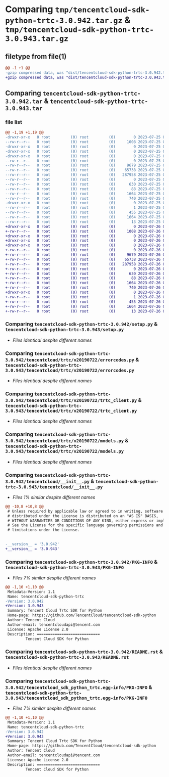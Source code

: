 # Comparing `tmp/tencentcloud-sdk-python-trtc-3.0.942.tar.gz` & `tmp/tencentcloud-sdk-python-trtc-3.0.943.tar.gz`

## filetype from file(1)

```diff
@@ -1 +1 @@
-gzip compressed data, was "dist/tencentcloud-sdk-python-trtc-3.0.942.tar", last modified: Tue Jul 25 04:28:57 2023, max compression
+gzip compressed data, was "dist/tencentcloud-sdk-python-trtc-3.0.943.tar", last modified: Wed Jul 26 00:47:22 2023, max compression
```

## Comparing `tencentcloud-sdk-python-trtc-3.0.942.tar` & `tencentcloud-sdk-python-trtc-3.0.943.tar`

### file list

```diff
@@ -1,19 +1,19 @@
-drwxr-xr-x   0 root         (0) root         (0)        0 2023-07-25 04:28:57.000000 tencentcloud-sdk-python-trtc-3.0.942/
--rw-r--r--   0 root         (0) root         (0)     1008 2023-07-25 04:28:57.000000 tencentcloud-sdk-python-trtc-3.0.942/setup.py
-drwxr-xr-x   0 root         (0) root         (0)        0 2023-07-25 04:28:57.000000 tencentcloud-sdk-python-trtc-3.0.942/tencentcloud/
-drwxr-xr-x   0 root         (0) root         (0)        0 2023-07-25 04:28:57.000000 tencentcloud-sdk-python-trtc-3.0.942/tencentcloud/trtc/
-drwxr-xr-x   0 root         (0) root         (0)        0 2023-07-25 04:28:57.000000 tencentcloud-sdk-python-trtc-3.0.942/tencentcloud/trtc/v20190722/
--rw-r--r--   0 root         (0) root         (0)        0 2023-07-25 04:28:57.000000 tencentcloud-sdk-python-trtc-3.0.942/tencentcloud/trtc/v20190722/__init__.py
--rw-r--r--   0 root         (0) root         (0)     9679 2023-07-25 04:28:57.000000 tencentcloud-sdk-python-trtc-3.0.942/tencentcloud/trtc/v20190722/errorcodes.py
--rw-r--r--   0 root         (0) root         (0)    65738 2023-07-25 04:28:57.000000 tencentcloud-sdk-python-trtc-3.0.942/tencentcloud/trtc/v20190722/trtc_client.py
--rw-r--r--   0 root         (0) root         (0)   287958 2023-07-25 04:28:57.000000 tencentcloud-sdk-python-trtc-3.0.942/tencentcloud/trtc/v20190722/models.py
--rw-r--r--   0 root         (0) root         (0)        0 2023-07-25 04:28:57.000000 tencentcloud-sdk-python-trtc-3.0.942/tencentcloud/trtc/__init__.py
--rw-r--r--   0 root         (0) root         (0)      630 2023-07-25 04:28:57.000000 tencentcloud-sdk-python-trtc-3.0.942/tencentcloud/__init__.py
--rw-r--r--   0 root         (0) root         (0)       88 2023-07-25 04:28:57.000000 tencentcloud-sdk-python-trtc-3.0.942/setup.cfg
--rw-r--r--   0 root         (0) root         (0)     1664 2023-07-25 04:28:57.000000 tencentcloud-sdk-python-trtc-3.0.942/PKG-INFO
--rw-r--r--   0 root         (0) root         (0)      740 2023-07-25 04:28:57.000000 tencentcloud-sdk-python-trtc-3.0.942/README.rst
-drwxr-xr-x   0 root         (0) root         (0)        0 2023-07-25 04:28:57.000000 tencentcloud-sdk-python-trtc-3.0.942/tencentcloud_sdk_python_trtc.egg-info/
--rw-r--r--   0 root         (0) root         (0)        1 2023-07-25 04:28:57.000000 tencentcloud-sdk-python-trtc-3.0.942/tencentcloud_sdk_python_trtc.egg-info/dependency_links.txt
--rw-r--r--   0 root         (0) root         (0)      455 2023-07-25 04:28:57.000000 tencentcloud-sdk-python-trtc-3.0.942/tencentcloud_sdk_python_trtc.egg-info/SOURCES.txt
--rw-r--r--   0 root         (0) root         (0)     1664 2023-07-25 04:28:57.000000 tencentcloud-sdk-python-trtc-3.0.942/tencentcloud_sdk_python_trtc.egg-info/PKG-INFO
--rw-r--r--   0 root         (0) root         (0)       13 2023-07-25 04:28:57.000000 tencentcloud-sdk-python-trtc-3.0.942/tencentcloud_sdk_python_trtc.egg-info/top_level.txt
+drwxr-xr-x   0 root         (0) root         (0)        0 2023-07-26 00:47:22.000000 tencentcloud-sdk-python-trtc-3.0.943/
+-rw-r--r--   0 root         (0) root         (0)     1008 2023-07-26 00:47:22.000000 tencentcloud-sdk-python-trtc-3.0.943/setup.py
+drwxr-xr-x   0 root         (0) root         (0)        0 2023-07-26 00:47:22.000000 tencentcloud-sdk-python-trtc-3.0.943/tencentcloud/
+drwxr-xr-x   0 root         (0) root         (0)        0 2023-07-26 00:47:22.000000 tencentcloud-sdk-python-trtc-3.0.943/tencentcloud/trtc/
+drwxr-xr-x   0 root         (0) root         (0)        0 2023-07-26 00:47:22.000000 tencentcloud-sdk-python-trtc-3.0.943/tencentcloud/trtc/v20190722/
+-rw-r--r--   0 root         (0) root         (0)        0 2023-07-26 00:47:22.000000 tencentcloud-sdk-python-trtc-3.0.943/tencentcloud/trtc/v20190722/__init__.py
+-rw-r--r--   0 root         (0) root         (0)     9679 2023-07-26 00:47:22.000000 tencentcloud-sdk-python-trtc-3.0.943/tencentcloud/trtc/v20190722/errorcodes.py
+-rw-r--r--   0 root         (0) root         (0)    65738 2023-07-26 00:47:22.000000 tencentcloud-sdk-python-trtc-3.0.943/tencentcloud/trtc/v20190722/trtc_client.py
+-rw-r--r--   0 root         (0) root         (0)   287958 2023-07-26 00:47:22.000000 tencentcloud-sdk-python-trtc-3.0.943/tencentcloud/trtc/v20190722/models.py
+-rw-r--r--   0 root         (0) root         (0)        0 2023-07-26 00:47:22.000000 tencentcloud-sdk-python-trtc-3.0.943/tencentcloud/trtc/__init__.py
+-rw-r--r--   0 root         (0) root         (0)      630 2023-07-26 00:47:22.000000 tencentcloud-sdk-python-trtc-3.0.943/tencentcloud/__init__.py
+-rw-r--r--   0 root         (0) root         (0)       88 2023-07-26 00:47:22.000000 tencentcloud-sdk-python-trtc-3.0.943/setup.cfg
+-rw-r--r--   0 root         (0) root         (0)     1664 2023-07-26 00:47:22.000000 tencentcloud-sdk-python-trtc-3.0.943/PKG-INFO
+-rw-r--r--   0 root         (0) root         (0)      740 2023-07-26 00:47:22.000000 tencentcloud-sdk-python-trtc-3.0.943/README.rst
+drwxr-xr-x   0 root         (0) root         (0)        0 2023-07-26 00:47:22.000000 tencentcloud-sdk-python-trtc-3.0.943/tencentcloud_sdk_python_trtc.egg-info/
+-rw-r--r--   0 root         (0) root         (0)        1 2023-07-26 00:47:22.000000 tencentcloud-sdk-python-trtc-3.0.943/tencentcloud_sdk_python_trtc.egg-info/dependency_links.txt
+-rw-r--r--   0 root         (0) root         (0)      455 2023-07-26 00:47:22.000000 tencentcloud-sdk-python-trtc-3.0.943/tencentcloud_sdk_python_trtc.egg-info/SOURCES.txt
+-rw-r--r--   0 root         (0) root         (0)     1664 2023-07-26 00:47:22.000000 tencentcloud-sdk-python-trtc-3.0.943/tencentcloud_sdk_python_trtc.egg-info/PKG-INFO
+-rw-r--r--   0 root         (0) root         (0)       13 2023-07-26 00:47:22.000000 tencentcloud-sdk-python-trtc-3.0.943/tencentcloud_sdk_python_trtc.egg-info/top_level.txt
```

### Comparing `tencentcloud-sdk-python-trtc-3.0.942/setup.py` & `tencentcloud-sdk-python-trtc-3.0.943/setup.py`

 * *Files identical despite different names*

### Comparing `tencentcloud-sdk-python-trtc-3.0.942/tencentcloud/trtc/v20190722/errorcodes.py` & `tencentcloud-sdk-python-trtc-3.0.943/tencentcloud/trtc/v20190722/errorcodes.py`

 * *Files identical despite different names*

### Comparing `tencentcloud-sdk-python-trtc-3.0.942/tencentcloud/trtc/v20190722/trtc_client.py` & `tencentcloud-sdk-python-trtc-3.0.943/tencentcloud/trtc/v20190722/trtc_client.py`

 * *Files identical despite different names*

### Comparing `tencentcloud-sdk-python-trtc-3.0.942/tencentcloud/trtc/v20190722/models.py` & `tencentcloud-sdk-python-trtc-3.0.943/tencentcloud/trtc/v20190722/models.py`

 * *Files identical despite different names*

### Comparing `tencentcloud-sdk-python-trtc-3.0.942/tencentcloud/__init__.py` & `tencentcloud-sdk-python-trtc-3.0.943/tencentcloud/__init__.py`

 * *Files 1% similar despite different names*

```diff
@@ -10,8 +10,8 @@
 # Unless required by applicable law or agreed to in writing, software
 # distributed under the License is distributed on an "AS IS" BASIS,
 # WITHOUT WARRANTIES OR CONDITIONS OF ANY KIND, either express or implied.
 # See the License for the specific language governing permissions and
 # limitations under the License.
 
 
-__version__ = '3.0.942'
+__version__ = '3.0.943'
```

### Comparing `tencentcloud-sdk-python-trtc-3.0.942/PKG-INFO` & `tencentcloud-sdk-python-trtc-3.0.943/PKG-INFO`

 * *Files 7% similar despite different names*

```diff
@@ -1,10 +1,10 @@
 Metadata-Version: 1.1
 Name: tencentcloud-sdk-python-trtc
-Version: 3.0.942
+Version: 3.0.943
 Summary: Tencent Cloud Trtc SDK for Python
 Home-page: https://github.com/TencentCloud/tencentcloud-sdk-python
 Author: Tencent Cloud
 Author-email: tencentcloudapi@tencent.com
 License: Apache License 2.0
 Description: ============================
         Tencent Cloud SDK for Python
```

### Comparing `tencentcloud-sdk-python-trtc-3.0.942/README.rst` & `tencentcloud-sdk-python-trtc-3.0.943/README.rst`

 * *Files identical despite different names*

### Comparing `tencentcloud-sdk-python-trtc-3.0.942/tencentcloud_sdk_python_trtc.egg-info/PKG-INFO` & `tencentcloud-sdk-python-trtc-3.0.943/tencentcloud_sdk_python_trtc.egg-info/PKG-INFO`

 * *Files 7% similar despite different names*

```diff
@@ -1,10 +1,10 @@
 Metadata-Version: 1.1
 Name: tencentcloud-sdk-python-trtc
-Version: 3.0.942
+Version: 3.0.943
 Summary: Tencent Cloud Trtc SDK for Python
 Home-page: https://github.com/TencentCloud/tencentcloud-sdk-python
 Author: Tencent Cloud
 Author-email: tencentcloudapi@tencent.com
 License: Apache License 2.0
 Description: ============================
         Tencent Cloud SDK for Python
```

